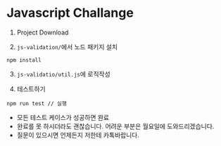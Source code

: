 # Javascript Challange

1. Project Download

2. `js-validation/`에서 노드 패키지 설치
```
npm install
```

3. `js-validatio/util.js`에 로직작성

4. 테스트하기

```
npm run test // 실행
```

- 모든 테스트 케이스가 성공하면 완료
- 완료를 못 하시더라도 괜찮습니다. 어려운 부분은 월요일에 도와드리겠습니다.
- 질문이 있으시면 언제든지 저한테 카톡바랍니다.





